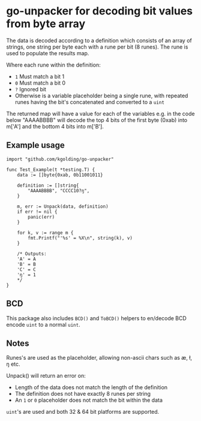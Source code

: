 # go-unpacker for decoding bit values from byte array

The data is decoded according to a definition which consists of an array of strings,
one string per byte each with a rune per bit (8 runes). The rune is used to populate the results map.

Where each rune within the definition:

* `1` Must match a bit 1
* `0` Must match a bit 0
* `?` Ignored bit
* Otherwise is a variable placeholder being a single rune, with repeated runes having the bit's concatenated and converted to a `uint`

The returned map will have a value for each of the variables e.g. in the code below "AAAABBBB" will decode the top 4 bits of the first byte (0xab) into m['A'] and the bottom 4 bits into m['B'].

## Example usage
````golang
import "github.com/kgolding/go-unpacker"

func Test_Example(t *testing.T) {
	data := []byte{0xab, 0b11001011}

	definition := []string{
		"AAAABBBB", "CCCC10?ŋ",
	}

	m, err := Unpack(data, definition)
	if err != nil {
		panic(err)
	}

	for k, v := range m {
		fmt.Printf("'%s' = %X\n", string(k), v)
	}

	/* Outputs:
	'A' = A
	'B' = B
	'C' = C
	'ŋ' = 1
	*/
}
````

## BCD

This package also includes `BCD()` and `ToBCD()` helpers to en/decode BCD encode `uint` to a normal `uint`.

## Notes

Runes's are used as the placeholder, allowing non-ascii chars such as æ, ł, ŋ etc.

Unpack() will return an error on:

* Length of the data does not match the length of the definition
* The definition does not have exactly 8 runes per string
* An `1` or `0` placeholder does not match the bit within the data

`uint`'s are used and both 32 & 64 bit platforms are supported.
